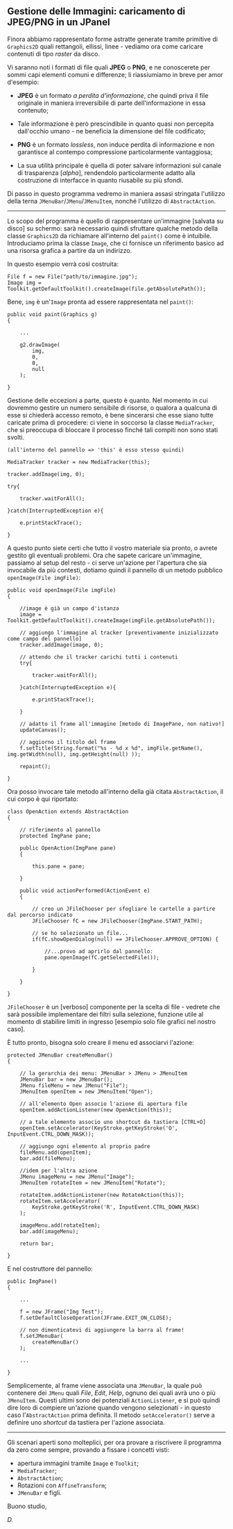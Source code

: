 ## Gestione delle Immagini: caricamento di JPEG/PNG in un JPanel

Finora abbiamo rappresentato forme astratte generate tramite primitive di ```Graphics2D``` quali rettangoli, ellissi, linee - vediamo ora come caricare contenuti di tipo *raster* da disco.

Vi saranno noti i formati di file quali **JPEG** o **PNG**, e ne conoscerete per sommi capi elementi comuni e differenze; li riassiumiamo in breve per amor d'esempio:

* **JPEG** è un formato *a perdita d'informazione*, che quindi priva il file originale in maniera irreversibile di parte dell'informazione in essa contenuto;

* Tale informazione è però prescindibile in quanto quasi non percepita dall'occhio umano - ne beneficia la dimensione del file codificato;

* **PNG** è un formato *lossless*, non induce perdita di informazione e non garantisce al contempo compressione particolarmente vantaggiosa;

* La sua utilità principale è quella di poter salvare informazioni sul canale di trasparenza [*alpha*], rendendolo particolarmente adatto alla costruzione di interfacce in quanto riusabile su più sfondi.

Di passo in questo programma vedremo in maniera assasi stringata l'utilizzo della terna ```JMenuBar```/```JMenu```/```JMenuItem```, nonché l'utilizzo di ```AbstractAction```.

---

Lo scopo del programma è quello di rappresentare un'immagine [salvata su disco] su schermo: sarà necessario quindi sfruttare qualche metodo della classe ```Graphics2D``` da richiamare all'interno del ```paint()``` come è intuibile. Introduciamo prima la classe ```Image```, che ci fornisce un riferimento basico ad una risorsa grafica a partire da un indirizzo.

In questo esempio verrà così costruita:

	File f = new File("path/to/immagine.jpg");
	Image img = Toolkit.getDefaultToolkit().createImage(file.getAbsolutePath());

Bene, ```img``` è un'```Image``` pronta ad essere rappresentata nel ```paint()```:

	public void paint(Graphics g)
	{

		...

		g2.drawImage(
			img,
			0,
			0,
			null
		);

	}

Gestione delle eccezioni a parte, questo è quanto. Nel momento in cui dovremmo gestire un numero sensibile di risorse, o qualora a qualcuna di esse si chiederà accesso remoto, è bene sincerarsi che esse siano tutte caricate prima di procedere: ci viene in soccorso la classe ```MediaTracker```, che si preoccupa di bloccare il processo finché tali compiti non sono stati svolti.

	(all'interno del pannello => 'this' è esso stesso quindi)

	MediaTracker tracker = new MediaTracker(this);

	tracker.addImage(img, 0);

	try{

		tracker.waitForAll();

	}catch(InterruptedException e){

		e.printStackTrace();

	}

A questo punto siete certi che tutto il vostro materiale sia pronto, o avrete gestito gli eventuali problemi. Ora che sapete caricare un'immagine, passiamo al setup del resto - ci serve un'azione per l'apertura che sia invocabile da più contesti, dotiamo quindi il pannello di un metodo pubblico ```openImage(File imgFile)```:

	public void openImage(File imgFile)
	{

		//image è già un campo d'istanza
		image = Toolkit.getDefaultToolkit().createImage(imgFile.getAbsolutePath());

		// aggiungo l'immagine al tracker [preventivamente inizializzato come campo del pannello]
		tracker.addImage(image, 0);

		// attendo che il tracker carichi tutti i contenuti
		try{

			tracker.waitForAll();

		}catch(InterruptedException e){

			e.printStackTrace();

		}

		// adatto il frame all'immagine [metodo di ImagePane, non nativo!]
		updateCanvas();

		// aggiorno il titolo del frame
		f.setTitle(String.format("%s - %d x %d", imgFile.getName(), img.getWidth(null), img.getHeight(null) ));

		repaint();

	}

Ora posso invocare tale metodo all'interno della già citata ```AbstractAction```, il cui corpo è qui riportato:

	class OpenAction extends AbstractAction
	{

		// riferimento al pannello
		protected ImgPane pane;

		public OpenAction(ImgPane pane)
		{

			this.pane = pane;

		}

		public void actionPerformed(ActionEvent e)
		{

			// creo un JFileChooser per sfogliare le cartelle a partire dal percorso indicato
			JFileChooser fC = new JFileChooser(ImgPane.START_PATH);

			// se ho selezionato un file...
		    if(fC.showOpenDialog(null) == JFileChooser.APPROVE_OPTION) {

				//...provo ad aprirlo dal pannello:
				pane.openImage(fC.getSelectedFile());

		    }

		}

	}

```JFileChooser``` è un [verboso] componente per la scelta di file - vedrete che sarà possibile implementare dei filtri sulla selezione, funzione utile al momento di stabilire limiti in ingresso [esempio solo file grafici nel nostro caso].

È tutto pronto, bisogna solo creare il menu ed associarvi l'azione:

	protected JMenuBar createMenuBar()
	{

		// la gerarchia dei menu: JMenuBar > JMenu > JMenuItem
		JMenuBar bar = new JMenuBar();
		JMenu fileMenu = new JMenu("File");
		JMenuItem openItem = new JMenuItem("Open");

		// all'elemento Open associo l'azione di apertura file
		openItem.addActionListener(new OpenAction(this));

		// a tale elemento associo uno shortcut da tastiera [CTRL+O]
		openItem.setAccelerator(KeyStroke.getKeyStroke('O', InputEvent.CTRL_DOWN_MASK));

		// aggiungo ogni elemento al proprio padre
		fileMenu.add(openItem);
		bar.add(fileMenu);

		//idem per l'altra azione
		JMenu imageMenu = new JMenu("Image");
		JMenuItem rotateItem = new JMenuItem("Rotate");

		rotateItem.addActionListener(new RotateAction(this));
		rotateItem.setAccelerator(
			KeyStroke.getKeyStroke('R', InputEvent.CTRL_DOWN_MASK)
		);

		imageMenu.add(rotateItem);
		bar.add(imageMenu);

		return bar;

	}

E nel costruttore del pannello:

	public ImgPane()
	{

		...

		f = new JFrame("Img Test");
		f.setDefaultCloseOperation(JFrame.EXIT_ON_CLOSE);

		// non dimenticatevi di aggiungere la barra al frame!
		f.setJMenuBar(
			createMenuBar()
		);

		...

	}

Semplicemente, al frame viene associata una ```JMenuBar```, la quale può contenere dei ```JMenu``` quali *File*, *Edit*, *Help*, ognuno dei quali avrà uno o più ```JMenuItem```. Questi ultimi sono dei potenziali ```ActionListener```, e si può quindi dire loro di compiere un'azione quando vengono selezionati - in questo caso l'```AbstractAction``` prima definita.
Il metodo ```setAccelerator()``` serve a definire uno *shortcut* da tastiera per l'azione associata.

---

Gli scenari aperti sono molteplici, per ora provare a riscrivere il programma da zero come sempre, provando a fissare i concetti visti:

* apertura immagini tramite ```Image``` e ```Toolkit```;
* ```MediaTracker```;
* ```AbstractAction```;
* Rotazioni con ```AffineTransform```;
* ```JMenuBar``` e figli.

Buono studio,

*D.*